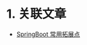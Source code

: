 # 1. 关联文章
 
- [SpringBoot 常用拓展点](https://mofan212.github.io/posts/Common-Extension-Points-In-Spring-Boot/) 